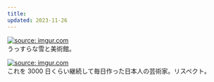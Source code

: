 ```yaml
---
title:
updated: 2023-11-26
---
```


<a href="https://imgur.com/flGJtkz"><img src="https://i.imgur.com/flGJtkz.jpg" title="source: imgur.com" /></a>  
うっすらな雪と美術館。

<a href="https://imgur.com/88Fe2Ar"><img src="https://i.imgur.com/88Fe2Ar.jpg" title="source: imgur.com" /></a>  
これを 3000 日くらい継続して毎日作った日本人の芸術家。リスペクト。
